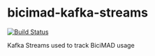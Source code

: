 # bicimad-kafka-streams

[![Build Status](https://semaphoreci.com/api/v1/codependent/bicimad-kafka-streams/branches/master/badge.svg)](https://semaphoreci.com/codependent/bicimad-kafka-streams)

Kafka Streams used to track BiciMAD usage
